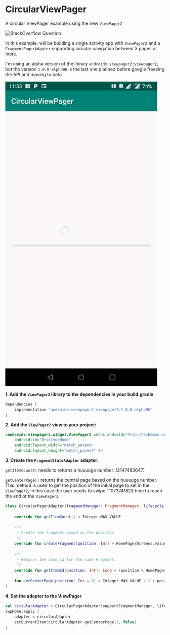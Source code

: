 # CircularViewPager
A circular ViewPager example using the new `ViewPager2` 

![StackOverflow Question](https://stackoverflow.com/questions/7546224/viewpager-as-a-circular-queue-wrapping)

In this example, will be building a single activity app with `ViewPager2` and a `FragmentPagerAdapter` supporting circular navigation between 3 pages or more. 

I'm using an alpha version of the library `androidx.viewpager2:viewpager2`, but the version `1.0.0-alpha06` is the last one planned before google freezing the API and moving to beta.

![Circular ViewPager](art/circular_viewpager.gif)

**1. Add the `ViewPager2` library to the dependencies in your build.gradle**
```groovy
dependencies {
    implementation 'androidx.viewpager2:viewpager2:1.0.0-alpha06'
}
```

**2. Add the `ViewPager2` view to your project:**
```xml
<androidx.viewpager2.widget.ViewPager2 xmlns:android="http://schemas.android.com/apk/res/android"
    android:id="@+id/vwpHome"
    android:layout_width="match_parent"
    android:layout_height="match_parent" />
```


**3. Create the `FragmentStateAdapter` adapter:**

`getItemCount()` needs to returns a huuuuge number. (2147483647)

`getCenterPage()` returns the central page based on the huuuuge number.
This method is used to get the position of the initial page to set in the `ViewPager2`, in this case the user needs to swipe ˜1073741823 time to reach the end of the `ViewPager2`.

```kotlin
class CircularPagerAdapter(fragmentManager: FragmentManager, lifecycle: Lifecycle) : FragmentStateAdapter(fragmentManager, lifecycle) {

    override fun getItemCount() = Integer.MAX_VALUE

    /**
     * Create the fragment based on the position
     */
    override fun createFragment(position: Int) = HomePagerScreens.values()[position % HomePagerScreens.values().size].fragment.java.newInstance()

    /**
     * Returns the same id for the same Fragment.
     */
    override fun getItemId(position: Int): Long = (position % HomePagerScreens.values().size).toLong()

    fun getCenterPage(position: Int = 0) = Integer.MAX_VALUE / 2 + position
}
````
**4. Set the adapter to the ViewPager**
```kotlin
val circularAdapter = CircularPagerAdapter(supportFragmentManager, lifecycle)
vwpHome.apply {
    adapter = circularAdapter
    setCurrentItem(circularAdapter.getCenterPage(), false)
}
```
